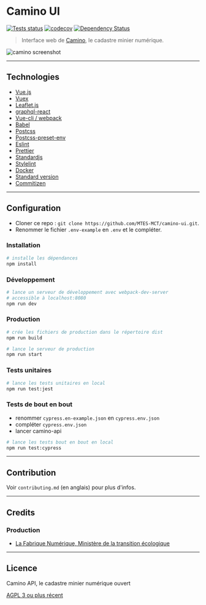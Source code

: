 # Camino UI

[![Tests status][ci-img]][ci] [![codecov][codecov-img]][codecov] [![Dependency Status][dep-img]][dep]

[ci-img]: https://github.com/MTES-MCT/camino-ui/workflows/Tests/badge.svg
[ci]: https://github.com/MTES-MCT/camino-ui/actions
[codecov-img]: https://codecov.io/gh/MTES-MCT/camino-ui/branch/master/graph/badge.svg
[codecov]: https://codecov.io/gh/MTES-MCT/camino-ui
[dep-img]: https://david-dm.org/MTES-MCT/camino-ui.svg
[dep]: https://david-dm.org/MTES-MCT/camino-ui

> Interface web de [Camino](https://camino.beta.gouv.fr), le cadastre minier numérique.

![camino screenshot](camino-screenshot.png)

---

## Technologies

- [Vue.js](https://vuejs.org/)
- [Vuex](https://vuex.vuejs.org/)
- [Leaflet.js](https://leafletjs.com/)
- [graphql-react](https://github.com/jaydenseric/graphql-react)
- [Vue-cli / webpack](https://cli.vuejs.org/)
- [Babel](https://babeljs.io/)
- [Postcss](https://postcss.org/)
- [Postcss-preset-env](https://preset-env.cssdb.org/)
- [Eslint](https://eslint.org/)
- [Prettier](https://prettier.io/)
- [Standardjs](https://standardjs.com/)
- [Stylelint](https://stylelint.io/)
- [Docker](https://www.docker.com/products/docker-engine)
- [Standard version](https://github.com/conventional-changelog/standard-version)
- [Commitizen](http://commitizen.github.io/cz-cli/)

---

## Configuration

- Cloner ce repo : `git clone https://github.com/MTES-MCT/camino-ui.git`.
- Renommer le fichier `.env-example` en `.env` et le compléter.

### Installation

```bash
# installe les dépendances
npm install
```

### Développement

```bash
# lance un serveur de développement avec webpack-dev-server
# accessible à localhost:8080
npm run dev
```

### Production

```bash
# crée les fichiers de production dans le répertoire dist
npm run build

# lance le serveur de production
npm run start
```

### Tests unitaires

```bash
# lance les tests unitaires en local
npm run test:jest
```

### Tests de bout en bout

- renommer `cypress.en-example.json` en `cypress.env.json`
- compléter `cypress.env.json`
- lancer camino-api

```bash
# lance les tests bout en bout en local
npm run test:cypress
```

---

## Contribution

Voir `contributing.md` (en anglais) pour plus d'infos.

---

## Credits

### Production

- [La Fabrique Numérique, Ministère de la transition écologique](https://www.ecologique.gouv.fr/inauguration-fabrique-numerique-lincubateur-des-ministeres-charges-lecologie-et-des-territoires)

---

## Licence

Camino API, le cadastre minier numérique ouvert

[AGPL 3 ou plus récent](https://spdx.org/licenses/AGPL-3.0-or-later.html)
